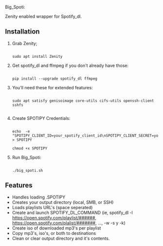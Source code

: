 Big_Spoti:

Zenity enabled wrapper for Spotify_dl.


## Installation

1. Grab Zenity;
    ```

    sudo apt install Zenity

    ```

2. Get spotify_dl and ffmpeg if you don't already have those:
    ```

    pip install --upgrade spotify_dl ffmpeg

    ``` 

3. You'll need these for extended features:
    ```

    sudo apt satisfy genisoimage core-utils cifs-utils openssh-client sshfs


    ```

4. Create SPOTIPY Credentials:
    ```

    echo  -e "SPOTIPY_CLIENT_ID=your_spotify_client_id\nSPOTIPY_CLIENT_SECRET=your_spotify_client_secret" > SPOTIPY

    chmod +x SPOTIPY

    ```

5.  Run Big_Spoti:
    ```

    ./big_spoti.sh

    ```

## Features
- Handles loading .SPOTIPY
- Creates your output directory (local, SMB, or SSH)
- Loads playlists URL's (space seperated)
- Create and launch SPOTIFY_DL_COMMAND (ie, spotify_dl -l https://open.spotify.com/playlist/######, https://open.spotify.com/plalist/#######, ..., -w -s y -k)
- Create iso of downloaded mp3's per playlist
- Copy mp3's, iso's, or both to destinations
- Clean or clear output directory and it's contents.

